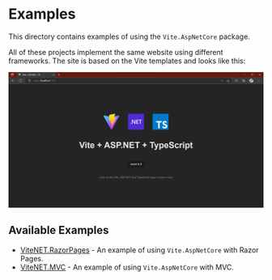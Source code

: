 # Examples

This directory contains examples of using the `Vite.AspNetCore` package.

All of these projects implement the same website using different frameworks. The site is based on the Vite templates and looks like this:

![ViteNET](../docs/vitenet.png)

## Available Examples

- [ViteNET.RazorPages](basic/ViteNET.RazorPages/README.md) - An example of using `Vite.AspNetCore` with Razor Pages.
- [ViteNET.MVC](basic/ViteNET.MVC/README.md) - An example of using `Vite.AspNetCore` with MVC.
